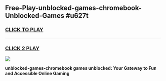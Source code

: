 
## Free-Play-unblocked-games-chromebook-Unblocked-Games #u627t
<h3>
<a href="https://news.freeplayer.one?title=unblocked-games-chromebook&ref=8M">CLICK TO PLAY</a></h3>
<hr>

<h3>
<a href="https://news.freeplayer.one?title=unblocked-games-chromebook&ref=8M">CLICK 2 PLAY</a>
  
</h3>

<a href="https://news.freeplayer.one?title=unblocked-games-chromebook&ref=8M"><img src="https://clearcache.store/games.png"></a>


**unblocked-games-chromebook games unblocked: Your Gateway to Fun and Accessible Online Gaming**

